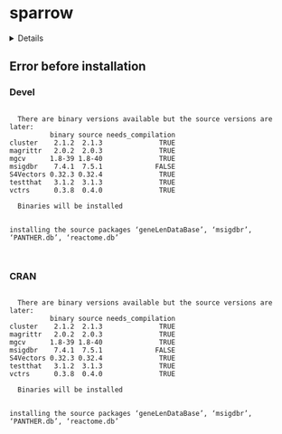 # sparrow

<details>

* Version: 
* GitHub: https://github.com/igordot/babelgene
* Source code: NA
* Number of recursive dependencies: 0

</details>

## Error before installation

### Devel

```

  There are binary versions available but the source versions are later:
          binary source needs_compilation
cluster    2.1.2  2.1.3              TRUE
magrittr   2.0.2  2.0.3              TRUE
mgcv      1.8-39 1.8-40              TRUE
msigdbr    7.4.1  7.5.1             FALSE
S4Vectors 0.32.3 0.32.4              TRUE
testthat   3.1.2  3.1.3              TRUE
vctrs      0.3.8  0.4.0              TRUE

  Binaries will be installed


installing the source packages ‘geneLenDataBase’, ‘msigdbr’, ‘PANTHER.db’, ‘reactome.db’



```
### CRAN

```

  There are binary versions available but the source versions are later:
          binary source needs_compilation
cluster    2.1.2  2.1.3              TRUE
magrittr   2.0.2  2.0.3              TRUE
mgcv      1.8-39 1.8-40              TRUE
msigdbr    7.4.1  7.5.1             FALSE
S4Vectors 0.32.3 0.32.4              TRUE
testthat   3.1.2  3.1.3              TRUE
vctrs      0.3.8  0.4.0              TRUE

  Binaries will be installed


installing the source packages ‘geneLenDataBase’, ‘msigdbr’, ‘PANTHER.db’, ‘reactome.db’



```
